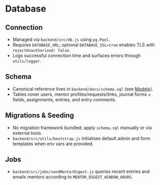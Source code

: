 # Database

## Connection
- Managed via `backend/src/db.js` using `pg.Pool`.
- Requires `DATABASE_URL`; optional `DATABASE_SSL=true` enables TLS with `rejectUnauthorized: false`.
- Logs successful connection time and surfaces errors through `utils/logger`.

## Schema
- Canonical reference lives in `backend/docs/schema.sql` (see [Models](./models.md)).
- Tables cover users, mentor profiles/requests/links, journal forms + fields, assignments, entries, and entry comments.

## Migrations & Seeding
- No migration framework bundled; apply `schema.sql` manually or via external tools.
- `backend/src/utils/bootstrap.js` initialises default admin and form templates when env vars are provided.

## Jobs
- `backend/src/jobs/sendMentorDigest.js` queries recent entries and emails mentors according to `MENTOR_DIGEST_WINDOW_HOURS`.
